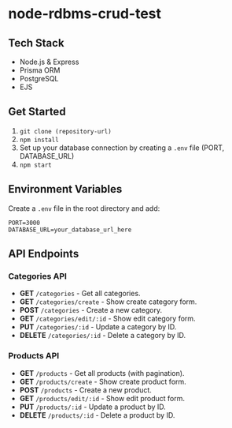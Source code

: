 # node-rdbms-crud-test

## Tech Stack

- Node.js & Express
- Prisma ORM
- PostgreSQL
- EJS

## Get Started

1. `git clone (repository-url)`
2. `npm install`
3. Set up your database connection by creating a `.env` file (PORT, DATABASE_URL)
4. `npm start`

## Environment Variables

Create a `.env` file in the root directory and add:

```
PORT=3000
DATABASE_URL=your_database_url_here
```

## API Endpoints

### Categories API

- **GET** `/categories` - Get all categories.
- **GET** `/categories/create` - Show create category form.
- **POST** `/categories` - Create a new category.
- **GET** `/categories/edit/:id` - Show edit category form.
- **PUT** `/categories/:id` - Update a category by ID.
- **DELETE** `/categories/:id` - Delete a category by ID.

### Products API

- **GET** `/products` - Get all products (with pagination).
- **GET** `/products/create` - Show create product form.
- **POST** `/products` - Create a new product.
- **GET** `/products/edit/:id` - Show edit product form.
- **PUT** `/products/:id` - Update a product by ID.
- **DELETE** `/products/:id` - Delete a product by ID.
